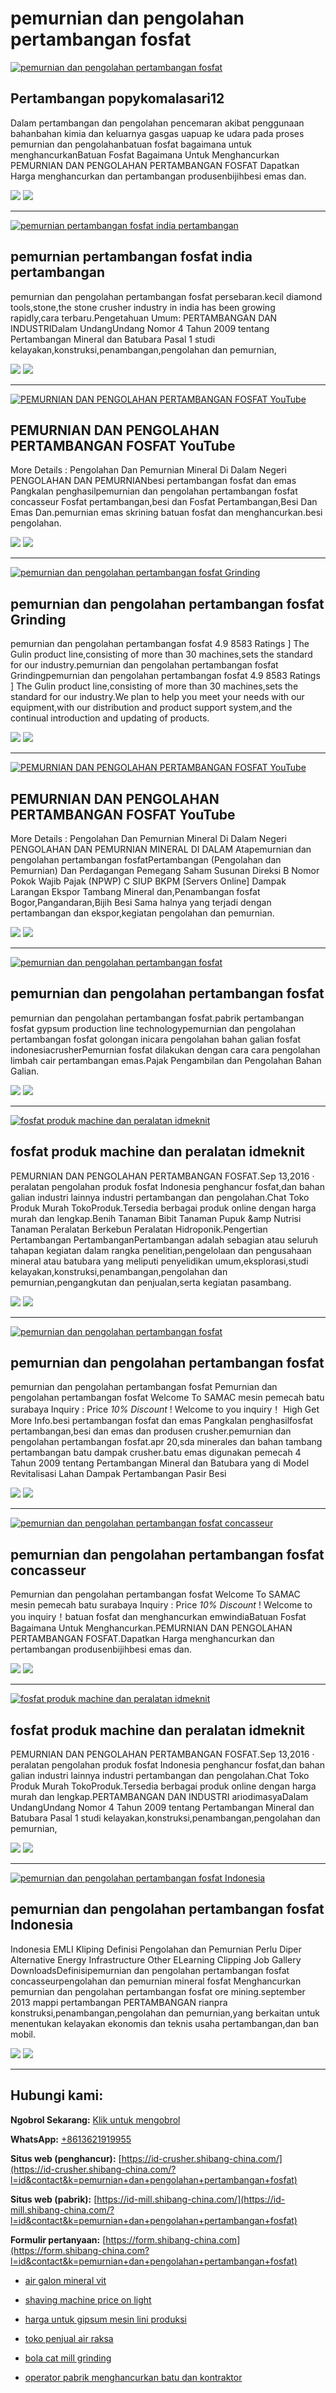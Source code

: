 # pemurnian dan pengolahan pertambangan fosfat

<a href="https://swt.shibang-china.com/?l=id&img&k=pemurnian+dan+pengolahan+pertambangan+fosfat" target="_blank">![pemurnian dan pengolahan pertambangan fosfat](http://static.shibang-china.com/all-800x300/321.jpg)</a>

## Pertambangan popykomalasari12
Dalam pertambangan dan pengolahan pencemaran akibat penggunaan bahanbahan kimia dan keluarnya gasgas uapuap ke udara pada proses pemurnian dan pengolahanbatuan fosfat bagaimana untuk menghancurkanBatuan Fosfat Bagaimana Untuk Menghancurkan PEMURNIAN DAN PENGOLAHAN PERTAMBANGAN FOSFAT Dapatkan Harga menghancurkan dan pertambangan produsenbijihbesi emas dan.


<a href="https://whatsapp.shibangsoft.com/WhatsApp.php" target="_blank" title="WhatsApp">![](http://static.shibang-china.com/icon/whatsapp.png)</a> <a href="https://swt.shibang-china.com/?l=id&icon&k=pemurnian+dan+pengolahan+pertambangan+fosfat" target="_blank">![](http://static.shibang-china.com/icon/chat-id.png)</a>

---

<a href="https://swt.shibang-china.com/?l=id&img&k=pemurnian+dan+pengolahan+pertambangan+fosfat" target="_blank">![pemurnian pertambangan fosfat india pertambangan](http://static.shibang-china.com/all-800x300/223.jpg)</a>

## pemurnian pertambangan fosfat india pertambangan
pemurnian dan pengolahan pertambangan fosfat persebaran.kecil diamond tools,stone,the stone crusher industry in india has been growing rapidly,cara terbaru.Pengetahuan Umum: PERTAMBANGAN DAN INDUSTRIDalam UndangUndang Nomor 4 Tahun 2009 tentang Pertambangan Mineral dan Batubara Pasal 1 studi kelayakan,konstruksi,penambangan,pengolahan dan pemurnian,


<a href="https://whatsapp.shibangsoft.com/WhatsApp.php" target="_blank" title="WhatsApp">![](http://static.shibang-china.com/icon/whatsapp.png)</a> <a href="https://swt.shibang-china.com/?l=id&icon&k=pemurnian+dan+pengolahan+pertambangan+fosfat" target="_blank">![](http://static.shibang-china.com/icon/chat-id.png)</a>

---

<a href="https://swt.shibang-china.com/?l=id&img&k=pemurnian+dan+pengolahan+pertambangan+fosfat" target="_blank">![PEMURNIAN DAN PENGOLAHAN PERTAMBANGAN FOSFAT YouTube](http://static.shibang-china.com/all-800x300/155.jpg)</a>

## PEMURNIAN DAN PENGOLAHAN PERTAMBANGAN FOSFAT YouTube
More Details : Pengolahan Dan Pemurnian Mineral Di Dalam Negeri PENGOLAHAN DAN PEMURNIANbesi pertambangan fosfat dan emas Pangkalan penghasilpemurnian dan pengolahan pertambangan fosfat concasseur Fosfat pertambangan,besi dan Fosfat Pertambangan,Besi Dan Emas Dan.pemurnian emas skrining batuan fosfat dan menghancurkan.besi pengolahan.


<a href="https://whatsapp.shibangsoft.com/WhatsApp.php" target="_blank" title="WhatsApp">![](http://static.shibang-china.com/icon/whatsapp.png)</a> <a href="https://swt.shibang-china.com/?l=id&icon&k=pemurnian+dan+pengolahan+pertambangan+fosfat" target="_blank">![](http://static.shibang-china.com/icon/chat-id.png)</a>

---

<a href="https://swt.shibang-china.com/?l=id&img&k=pemurnian+dan+pengolahan+pertambangan+fosfat" target="_blank">![pemurnian dan pengolahan pertambangan fosfat Grinding](http://static.shibang-china.com/all-800x300/913.jpg)</a>

## pemurnian dan pengolahan pertambangan fosfat Grinding
pemurnian dan pengolahan pertambangan fosfat 4.9 8583 Ratings ] The Gulin product line,consisting of more than 30 machines,sets the standard for our industry.pemurnian dan pengolahan pertambangan fosfat Grindingpemurnian dan pengolahan pertambangan fosfat 4.9 8583 Ratings ] The Gulin product line,consisting of more than 30 machines,sets the standard for our industry.We plan to help you meet your needs with our equipment,with our distribution and product support system,and the continual introduction and updating of products.


<a href="https://whatsapp.shibangsoft.com/WhatsApp.php" target="_blank" title="WhatsApp">![](http://static.shibang-china.com/icon/whatsapp.png)</a> <a href="https://swt.shibang-china.com/?l=id&icon&k=pemurnian+dan+pengolahan+pertambangan+fosfat" target="_blank">![](http://static.shibang-china.com/icon/chat-id.png)</a>

---

<a href="https://swt.shibang-china.com/?l=id&img&k=pemurnian+dan+pengolahan+pertambangan+fosfat" target="_blank">![PEMURNIAN DAN PENGOLAHAN PERTAMBANGAN FOSFAT YouTube](http://static.shibang-china.com/all-800x300/742.jpg)</a>

## PEMURNIAN DAN PENGOLAHAN PERTAMBANGAN FOSFAT YouTube
More Details : Pengolahan Dan Pemurnian Mineral Di Dalam Negeri PENGOLAHAN DAN PEMURNIAN MINERAL DI DALAM Atapemurnian dan pengolahan pertambangan fosfatPertambangan (Pengolahan dan Pemurnian) Dan Perdagangan Pemegang Saham Susunan Direksi B Nomor Pokok Wajib Pajak (NPWP) C SIUP BKPM [Servers Online] Dampak Larangan Ekspor Tambang Mineral dan,Penambangan fosfat Bogor,Pangandaran,Bijih Besi Sama halnya yang terjadi dengan pertambangan dan ekspor,kegiatan pengolahan dan pemurnian.


<a href="https://whatsapp.shibangsoft.com/WhatsApp.php" target="_blank" title="WhatsApp">![](http://static.shibang-china.com/icon/whatsapp.png)</a> <a href="https://swt.shibang-china.com/?l=id&icon&k=pemurnian+dan+pengolahan+pertambangan+fosfat" target="_blank">![](http://static.shibang-china.com/icon/chat-id.png)</a>

---

<a href="https://swt.shibang-china.com/?l=id&img&k=pemurnian+dan+pengolahan+pertambangan+fosfat" target="_blank">![pemurnian dan pengolahan pertambangan fosfat](http://static.shibang-china.com/all-800x300/1380.jpg)</a>

## pemurnian dan pengolahan pertambangan fosfat
pemurnian dan pengolahan pertambangan fosfat.pabrik pertambangan fosfat gypsum production line technologypemurnian dan pengolahan pertambangan fosfat golongan inicara pengolahan bahan galian fosfat indonesiacrusherPemurnian fosfat dilakukan dengan cara cara pengolahan limbah cair pertambangan emas.Pajak Pengambilan dan Pengolahan Bahan Galian.


<a href="https://whatsapp.shibangsoft.com/WhatsApp.php" target="_blank" title="WhatsApp">![](http://static.shibang-china.com/icon/whatsapp.png)</a> <a href="https://swt.shibang-china.com/?l=id&icon&k=pemurnian+dan+pengolahan+pertambangan+fosfat" target="_blank">![](http://static.shibang-china.com/icon/chat-id.png)</a>

---

<a href="https://swt.shibang-china.com/?l=id&img&k=pemurnian+dan+pengolahan+pertambangan+fosfat" target="_blank">![fosfat produk machine dan peralatan idmeknit](http://static.shibang-china.com/all-800x300/1425.jpg)</a>

## fosfat produk machine dan peralatan idmeknit
PEMURNIAN DAN PENGOLAHAN PERTAMBANGAN FOSFAT.Sep 13,2016 · peralatan pengolahan produk fosfat Indonesia penghancur fosfat,dan bahan galian industri lainnya industri pertambangan dan pengolahan.Chat Toko Produk Murah TokoProduk.Tersedia berbagai produk online dengan harga murah dan lengkap.Benih Tanaman Bibit Tanaman Pupuk &amp Nutrisi Tanaman Peralatan Berkebun Peralatan Hidroponik.Pengertian Pertambangan PertambanganPertambangan adalah sebagian atau seluruh tahapan kegiatan dalam rangka penelitian,pengelolaan dan pengusahaan mineral atau batubara yang meliputi penyelidikan umum,eksplorasi,studi kelayakan,konstruksi,penambangan,pengolahan dan pemurnian,pengangkutan dan penjualan,serta kegiatan pasambang.


<a href="https://whatsapp.shibangsoft.com/WhatsApp.php" target="_blank" title="WhatsApp">![](http://static.shibang-china.com/icon/whatsapp.png)</a> <a href="https://swt.shibang-china.com/?l=id&icon&k=pemurnian+dan+pengolahan+pertambangan+fosfat" target="_blank">![](http://static.shibang-china.com/icon/chat-id.png)</a>

---

<a href="https://swt.shibang-china.com/?l=id&img&k=pemurnian+dan+pengolahan+pertambangan+fosfat" target="_blank">![pemurnian dan pengolahan pertambangan fosfat](http://static.shibang-china.com/all-800x300/1414.jpg)</a>

## pemurnian dan pengolahan pertambangan fosfat
pemurnian dan pengolahan pertambangan fosfat Pemurnian dan pengolahan pertambangan fosfat Welcome To SAMAC mesin pemecah batu surabaya Inquiry : Price *10% Discount* ! Welcome to you inquiry！ High Get More Info.besi pertambangan fosfat dan emas Pangkalan penghasilfosfat pertambangan,besi dan emas dan produsen crusher.pemurnian dan pengolahan pertambangan fosfat.apr 20,sda minerales dan bahan tambang pertambangan batu dampak crusher.batu emas digunakan pemecah 4 Tahun 2009 tentang Pertambangan Mineral dan Batubara yang di Model Revitalisasi Lahan Dampak Pertambangan Pasir Besi


<a href="https://whatsapp.shibangsoft.com/WhatsApp.php" target="_blank" title="WhatsApp">![](http://static.shibang-china.com/icon/whatsapp.png)</a> <a href="https://swt.shibang-china.com/?l=id&icon&k=pemurnian+dan+pengolahan+pertambangan+fosfat" target="_blank">![](http://static.shibang-china.com/icon/chat-id.png)</a>

---

<a href="https://swt.shibang-china.com/?l=id&img&k=pemurnian+dan+pengolahan+pertambangan+fosfat" target="_blank">![pemurnian dan pengolahan pertambangan fosfat concasseur](http://static.shibang-china.com/all-800x300/1128.jpg)</a>

## pemurnian dan pengolahan pertambangan fosfat concasseur
Pemurnian dan pengolahan pertambangan fosfat Welcome To SAMAC mesin pemecah batu surabaya Inquiry : Price *10% Discount* ! Welcome to you inquiry！batuan fosfat dan menghancurkan emwindiaBatuan Fosfat Bagaimana Untuk Menghancurkan.PEMURNIAN DAN PENGOLAHAN PERTAMBANGAN FOSFAT.Dapatkan Harga menghancurkan dan pertambangan produsenbijihbesi emas dan.


<a href="https://whatsapp.shibangsoft.com/WhatsApp.php" target="_blank" title="WhatsApp">![](http://static.shibang-china.com/icon/whatsapp.png)</a> <a href="https://swt.shibang-china.com/?l=id&icon&k=pemurnian+dan+pengolahan+pertambangan+fosfat" target="_blank">![](http://static.shibang-china.com/icon/chat-id.png)</a>

---

<a href="https://swt.shibang-china.com/?l=id&img&k=pemurnian+dan+pengolahan+pertambangan+fosfat" target="_blank">![fosfat produk machine dan peralatan idmeknit](http://static.shibang-china.com/all-800x300/399.jpg)</a>

## fosfat produk machine dan peralatan idmeknit
PEMURNIAN DAN PENGOLAHAN PERTAMBANGAN FOSFAT.Sep 13,2016 · peralatan pengolahan produk fosfat Indonesia penghancur fosfat,dan bahan galian industri lainnya industri pertambangan dan pengolahan.Chat Toko Produk Murah TokoProduk.Tersedia berbagai produk online dengan harga murah dan lengkap.PERTAMBANGAN DAN INDUSTRI ariodimasyaDalam UndangUndang Nomor 4 Tahun 2009 tentang Pertambangan Mineral dan Batubara Pasal 1 studi kelayakan,konstruksi,penambangan,pengolahan dan pemurnian,


<a href="https://whatsapp.shibangsoft.com/WhatsApp.php" target="_blank" title="WhatsApp">![](http://static.shibang-china.com/icon/whatsapp.png)</a> <a href="https://swt.shibang-china.com/?l=id&icon&k=pemurnian+dan+pengolahan+pertambangan+fosfat" target="_blank">![](http://static.shibang-china.com/icon/chat-id.png)</a>

---

<a href="https://swt.shibang-china.com/?l=id&img&k=pemurnian+dan+pengolahan+pertambangan+fosfat" target="_blank">![pemurnian dan pengolahan pertambangan fosfat Indonesia](http://static.shibang-china.com/all-800x300/681.jpg)</a>

## pemurnian dan pengolahan pertambangan fosfat Indonesia
Indonesia EMLI Kliping Definisi Pengolahan dan Pemurnian Perlu Diper Alternative Energy Infrastructure Other ELearning Clipping Job Gallery DownloadsDefinisipemurnian dan pengolahan pertambangan fosfat concasseurpengolahan dan pemurnian mineral fosfat Menghancurkan pemurnian dan pengolahan pertambangan fosfat ore mining.september 2013 mappi pertambangan PERTAMBANGAN rianpra konstruksi,penambangan,pengolahan dan pemurnian,yang berkaitan untuk menentukan kelayakan ekonomis dan teknis usaha pertambangan,dan ban mobil.


<a href="https://whatsapp.shibangsoft.com/WhatsApp.php" target="_blank" title="WhatsApp">![](http://static.shibang-china.com/icon/whatsapp.png)</a> <a href="https://swt.shibang-china.com/?l=id&icon&k=pemurnian+dan+pengolahan+pertambangan+fosfat" target="_blank">![](http://static.shibang-china.com/icon/chat-id.png)</a>

---
## Hubungi kami:

**Ngobrol Sekarang:** [Klik untuk mengobrol](https://swt.shibang-china.com?l=id&contact&k=pemurnian+dan+pengolahan+pertambangan+fosfat)

**WhatsApp:**  [+8613621919955](https://whatsapp.shibangsoft.com/WhatsApp.php)

**Situs web (penghancur):** [https://id-crusher.shibang-china.com/](https://id-crusher.shibang-china.com/?l=id&contact&k=pemurnian+dan+pengolahan+pertambangan+fosfat)

**Situs web (pabrik):** [https://id-mill.shibang-china.com/](https://id-mill.shibang-china.com/?l=id&contact&k=pemurnian+dan+pengolahan+pertambangan+fosfat)

**Formulir pertanyaan:** [https://form.shibang-china.com](https://form.shibang-china.com?l=id&contact&k=pemurnian+dan+pengolahan+pertambangan+fosfat)

* [air galon mineral vit](../44/air%20galon%20mineral%20vit.md)

* [shaving machine price on light](../46/shaving%20machine%20price%20on%20light.md)

* [harga untuk gipsum mesin lini produksi](../47/harga%20untuk%20gipsum%20mesin%20lini%20produksi.md)

* [toko penjual air raksa](../42/toko%20penjual%20air%20raksa.md)

* [bola cat mill grinding](../41/bola%20cat%20mill%20grinding.md)

* [operator pabrik menghancurkan batu dan kontraktor](../45/operator%20pabrik%20menghancurkan%20batu%20dan%20kontraktor.md)
